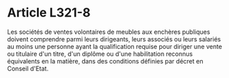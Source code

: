 # Article L321-8

Les sociétés de ventes volontaires de meubles aux enchères publiques doivent comprendre parmi leurs dirigeants, leurs associés ou leurs salariés au moins une personne ayant la qualification requise pour diriger une vente ou titulaire d'un titre, d'un diplôme ou d'une habilitation reconnus équivalents en la matière, dans des conditions définies par décret en Conseil d'Etat.
